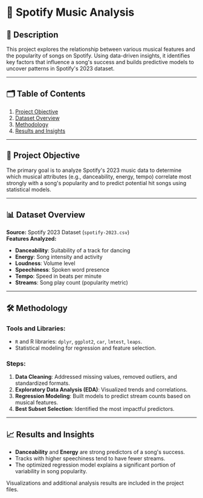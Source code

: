 # 🎵 Spotify Music Analysis  

## 📜 Description  
This project explores the relationship between various musical features and the popularity of songs on Spotify. Using data-driven insights, it identifies key factors that influence a song's success and builds predictive models to uncover patterns in Spotify's 2023 dataset.

---

## 🗂 Table of Contents  
1. [Project Objective](#-project-objective)  
2. [Dataset Overview](#-dataset-overview)  
3. [Methodology](#-methodology)  
4. [Results and Insights](#-results-and-insights)  

---

## 🎯 Project Objective  
The primary goal is to analyze Spotify's 2023 music data to determine which musical attributes (e.g., danceability, energy, tempo) correlate most strongly with a song's popularity and to predict potential hit songs using statistical models.

---

## 📊 Dataset Overview  
**Source:** Spotify 2023 Dataset (`spotify-2023.csv`)  
**Features Analyzed:**  
- **Danceability**: Suitability of a track for dancing  
- **Energy**: Song intensity and activity  
- **Loudness**: Volume level  
- **Speechiness**: Spoken word presence  
- **Tempo**: Speed in beats per minute  
- **Streams**: Song play count (popularity metric)

---

## 🛠 Methodology  
### Tools and Libraries:  
- `R` and R libraries: `dplyr`, `ggplot2`, `car`, `lmtest`, `leaps`.  
- Statistical modeling for regression and feature selection.  

### Steps:  
1. **Data Cleaning**: Addressed missing values, removed outliers, and standardized formats.  
2. **Exploratory Data Analysis (EDA)**: Visualized trends and correlations.  
3. **Regression Modeling**: Built models to predict stream counts based on musical features.  
4. **Best Subset Selection**: Identified the most impactful predictors.  

---

## 📈 Results and Insights  
- **Danceability** and **Energy** are strong predictors of a song's success.  
- Tracks with higher speechiness tend to have fewer streams.  
- The optimized regression model explains a significant portion of variability in song popularity.  

Visualizations and additional analysis results are included in the project files.

